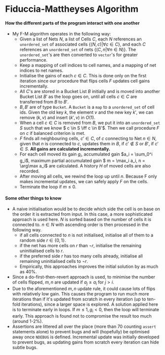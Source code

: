 # Fiduccia-Mattheyses Algorithm 

#### How the different parts of the program interact with one another

- My F-M algorithm operates in the following way:
  - Given a list of Nets $N$, a list of Cells $C$, each $N$ references an `unordered_set` of associated cells $\{(N, c) | \forall c \in C\}$, and each $C$ references an `unordered_set` of nets $\{(C, n | \forall n \in N)\}$. The `unordered_set`'s are then converted to `vector`'s for greater performance.
  - Keep a mapping of cell indices to cell names, and a mapping of net indices to net names.
  - Initialise the gains of each $c \in C$. This is done only on the first iteration since our procedure that flips cells $F$ updates cell gains incrementally.
  - All $C$'s are stored in a Bucket List $B$ initially and is moved into another Bucket List $B'$ as the loop goes on, until all cells $c \in C$ are transferred from $B$ to $B'$.
  - $B, B'$ are of type `Bucket`. A `Bucket` is a `map` to a `unordered_set` of cell ids. Given the old key $k$, the element $v$ and the new key $k'$, we can remove $(k, v)$ and insert $(k', v)$ in $O(1)$. 
  - When a cell $c \in C$ is removed from $B$, we put it into an `unordered_set` $S$ such that we know $ c \in S \iff c \in B'$. Then we call procedure $F$ on $c$ if balanced criterion is met.
  - $F$ finds all neighbouring cells, $c' \in C$, of $c$ connecting to Net $n \in N$, given that $n$ is connected to $c$, updates them in $B$, if $c' \notin S$ or $B'$, if $c' \in S$. **All gains are calculated incrementally.**
  - For each cell moved its gain $g_i$, accumulated gain $a_i = \sum_0^i g_i$, maximum partial accumulated gain $ m = \max_i a_i, n = \arg\max a_i$ are calculated. A history $H$ of moved cells are also recorded.
  - After moving all cells, we rewind the loop up until $n$. Because F only makes incremental updates, we can safely apply $F$ on the cells.
  - Terminate the loop if $m \leq 0$. 
  
#### Some other things to know
  - A naive initialisation would be to decide which side the cell is on base on the order it is extracted from input. In this case, a more sophisticated approach is used here. $N$ is sorted based on the number of cells it is connected to. $n \in N$ with ascending order is then processed in the following way.
    - if all cells connected to $n$ is not initialised, initialise all of them to a random side $r \in \{0, 1\}$.
    - if the net has more cells on $r$ than $\neg r$, initialise the remaining uninitialised cells to $r$.
    - if the preferred side $r$ has too many cells already, initialise all remaining uninitialised cells to $\neg r$.
    - Empirically, this approaches improves the initial solution by as much as 40%.
  - Since a do-first-then-revert approach is used, to minimise the number of cells flipped, $m, n$ are updated if $a_j \geq a_i$ for $j > i$. 
  - Due to the aforementioned $m, n$ update rule, it could cause lots of flips with relatively low gain. This causes the program to run much more iterations than if it's updated from scratch in every iteration (up to ten-fold iterations), since a larger space is explored. A solution applied here is to terminate early in loops. If $m \leq 1, g_i < 0$, then the loop will terminate early. This approach is found not to compromise the result too much (around 1-2%).
  - Assertions are littered all over the place (more than 70 counting `assert` statements alone) to prevent bugs and will (hopefully) be optimised away once `NDEBUG` is defined. Incremental update was initially developed to prevent bugs, as updating gains from scratch every iteration can hide subtle bugs.